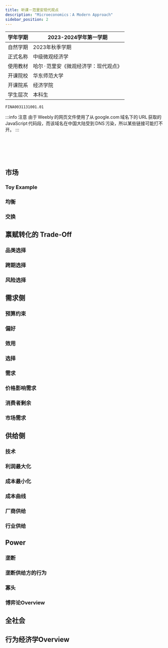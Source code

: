 ```yaml
---
title: 听课－范里安现代观点
description: "Microeconomics：A Modern Approach"
sidebar_position: 2
---
```

|学年学期|2023-2024学年第一学期|
|------------|-----------------------|
|自然学期|2023年秋季学期|
|正式名称|中级微观经济学|
|使用教材|哈尔&thinsp;·&thinsp;范里安《微观经济学：现代观点》|
|开课院校|华东师范大学|
|开课院系|经济学院|
|学生层次|本科生|

```text title="学校本科教务系统课程序号"
FINA0031131001.01
```

:::info 注意
由于&thinsp;Weebly&thinsp;的网页文件使用了从&thinsp;google.com&thinsp;域名下的&thinsp;URL&thinsp;获取的&thinsp;JavaScript&thinsp;代码段，而该域名在中国大陆受到&thinsp;DNS&thinsp;污染，所以某些链接可能打不开。
:::

<br></br>
---

## 市场

### Toy Example

### 均衡

### 交换

## 禀赋转化的 Trade-Off

### 品类选择

### 跨期选择

### 风险选择

## 需求侧

### 预算约束

### 偏好

### 效用

### 选择

### 需求

### 价格影响需求

### 消费者剩余

### 市场需求

## 供给侧

### 技术

### 利润最大化

### 成本最小化

### 成本曲线

### 厂商供给

### 行业供给

## Power

### 垄断

### 垄断供给方的行为

### 寡头

### 博弈论Overview

## 全社会

## 行为经济学Overview